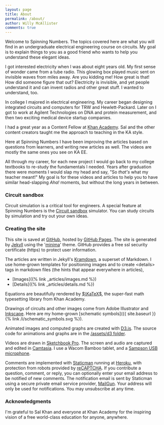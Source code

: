 ```yaml
---
layout: page
title: About
permalink: /about/
author: Willy McAllister
comments: true
---
```


Welcome to Spinning Numbers. The topics covered here are what you will find in an undergraduate electrical engineering course on circuits. My goal is to explain things to you as a good friend who wants to help you understand these elegant ideas. 

I got interested electricity when I was about eight years old. My first sense of wonder came from a tube radio. This glowing box played music sent on invisible waves from miles away. Are you kidding me! How great is that! How did someone figure that out? Electricity is invisible, and yet people understand it and can invent radios and other great stuff. I wanted to understand, too.

In college I majored in electrical engineering. My career began designing integrated circuits and computers for TRW and Hewlett-Packard. Later on I got to work at Agilent Technologies on DNA and protein measurement, and then two exciting medical device startup companies. 

I had a great year as a Content Fellow at [Khan Academy](https://www.khanacademy.org/science/electrical-engineering). Sal and the other content creators taught me the approach to teaching in the KA style.

Here at Spinning Numbers I have been improving the articles based on questions from learners, and writing new articles as well. The videos are mostly the same ones you see on KA EE. 

All through my career, for each new project I would go back to my college textbooks to re-study the fundamentals I needed. Years after graduation there were moments I would slap my head and say, "So *that's* what my teacher meant!" My goal is for these videos and articles to help you to have similar head-slapping *Aha!* moments, but without the long years in between.

### Circuit sandbox

Circuit simulation is a critical tool for engineers. A special feature at Spinning Numbers is the [Circuit sandbox](/a/circuit-sandbox.html) simulator. You can study circuits by simulation and try out your own ideas.

### Creating the site

This site is saved at [GitHub](https://github.com/willymcallister/spinningnumbers), hosted by [GitHub Pages](https://pages.github.com/). The site is generated by [Jekyll](https://jekyllrb.com/) using the '[minima](https://github.com/jekyll/minima)' theme. GitHub provides a free ssl security certificate (https) to protect user information. 

The articles are written in Jekyll's [Kramdown](https://kramdown.gettalong.org/documentation.html), a superset of Markdown. I use home-grown templates for positioning images and to create \<details\> tags in markdown files (the hints that appear everywhere in articles),
* [Images]({% link _articles/images.md %})
* [Details]({% link _articles/details.md %})

Equations are beautifully rendered by [$\KaTeX$](https://katex.org), the super-fast math typesetting library from Khan Academy.

Drawings of circuits and other images come from Adobe Illustrator and [Inkscape](https://inkscape.org/). Here are my home-grown [schematic symbols]({{ site.baseurl }}{% link /i/schematic_symbols.svg %}).

Animated images and computed graphs are created with [D3.js](https://d3js.org). The source code for animations and graphs are in the [/assets/d3 folder](https://github.com/willymcallister/spinningnumbers/tree/master/assets/d3).

Videos are drawn in [Sketchbook Pro](https://www.sketchbook.com/). The screen and audio are captured and edited in [Camtasia](https://www.techsmith.com/video-editor.html). I use a Wacom Bamboo tablet, and a [Sampson USB microphone](https://www.samsontech.com/samson/products/microphones/usb-microphones/c03u/). 

Comments are implemented with [Staticman](https://staticman.net/) running at [Heroku](https://heroku.com), with protection from robots provided by [reCAPTCHA](https://www.google.com/recaptcha/intro/). If you contribute a question, comment, or reply, you can optionally enter your email address to be notified of new comments. The notification email is sent by Staticman using a secure private email service provider, [MailGun](https://www.mailgun.com/). Your address will only be used for notifications. You may unsubscribe at any time.  

### Acknowledgments

I'm grateful to Sal Khan and everyone at Khan Academy for the inspiring vision of a free world-class education for anyone, anywhere.


